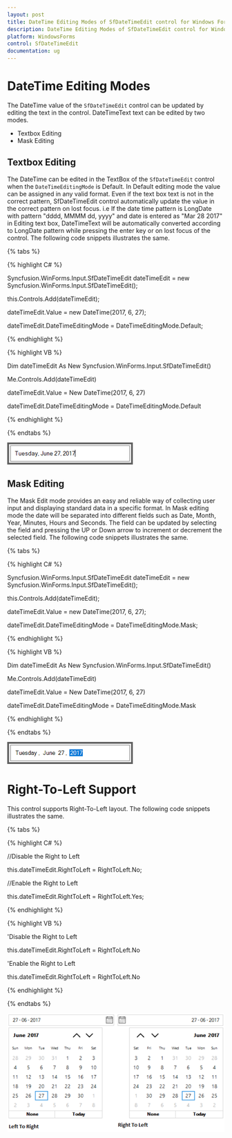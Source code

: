 ```yaml
---
layout: post
title: DateTime Editing Modes of SfDateTimeEdit control for Windows Forms
description: DateTime Editing Modes of SfDateTimeEdit control for Windows Forms
platform: WindowsForms
control: SfDateTimeEdit
documentation: ug
---
```


# DateTime Editing Modes

The DateTime value of the `SfDateTimeEdit` control can be updated by editing the text in the control. DateTimeText text can be edited by two modes. 

* Textbox Editing 
* Mask Editing

## Textbox Editing

The DateTime can be edited in the TextBox of the `SfDateTimeEdit` control when the `DateTimeEditingMode` is Default. In Default editing mode the value can be assigned in any valid format. Even if the text box text is not in the correct pattern, SfDateTimeEdit control automatically update the value in the correct pattern on lost focus. i.e If the date time pattern is LongDate with pattern "dddd, MMMM dd, yyyy" and date is entered as "Mar 28 2017" in Editing text box, DateTimeText will be automatically converted according to LongDate pattern while pressing the enter key or on lost focus of the control. The following code snippets illustrates the same.

{% tabs %}

{% highlight C# %}

Syncfusion.WinForms.Input.SfDateTimeEdit dateTimeEdit = new Syncfusion.WinForms.Input.SfDateTimeEdit();

this.Controls.Add(dateTimeEdit);

dateTimeEdit.Value = new DateTime(2017, 6, 27);

dateTimeEdit.DateTimeEditingMode = DateTimeEditingMode.Default;

{% endhighlight  %}

{% highlight VB %}

Dim dateTimeEdit As New Syncfusion.WinForms.Input.SfDateTimeEdit()

Me.Controls.Add(dateTimeEdit)

dateTimeEdit.Value = New DateTime(2017, 6, 27)

dateTimeEdit.DateTimeEditingMode = DateTimeEditingMode.Default

{% endhighlight  %}

{% endtabs %} 

![](Editing-Support_images/Default.png)

## Mask Editing

The Mask Edit mode provides an easy and reliable way of collecting user input and displaying standard data in a specific format. In Mask editing mode the date will be separated into different fields such as Date, Month, Year, Minutes, Hours and Seconds. The field can be updated by selecting the field and pressing the UP or Down arrow to increment or decrement the selected field. The following code snippets illustrates the same.

{% tabs %}

{% highlight C# %}

Syncfusion.WinForms.Input.SfDateTimeEdit dateTimeEdit = new Syncfusion.WinForms.Input.SfDateTimeEdit();

this.Controls.Add(dateTimeEdit);

dateTimeEdit.Value = new DateTime(2017, 6, 27);

dateTimeEdit.DateTimeEditingMode = DateTimeEditingMode.Mask;

{% endhighlight  %}

{% highlight VB %}

Dim dateTimeEdit As New Syncfusion.WinForms.Input.SfDateTimeEdit()

Me.Controls.Add(dateTimeEdit)

dateTimeEdit.Value = New DateTime(2017, 6, 27)

dateTimeEdit.DateTimeEditingMode = DateTimeEditingMode.Mask

{% endhighlight  %}

{% endtabs %} 

![](Editing-Support_images/Mask.png)

# Right-To-Left Support

This control supports Right-To-Left layout. The following code snippets illustrates the same.

{% tabs %}

{% highlight C# %}

//Disable the Right to Left

this.dateTimeEdit.RightToLeft = RightToLeft.No;

//Enable the Right to Left 

this.dateTimeEdit.RightToLeft = RightToLeft.Yes;

{% endhighlight  %}

{% highlight VB %}

'Disable the Right to Left 

 this.dateTimeEdit.RightToLeft = RightToLeft.No

'Enable the Right to Left 

 this.dateTimeEdit.RightToLeft = RightToLeft.No

{% endhighlight  %}

{% endtabs %}

![](Editing-Support_images/lefttoright.png)
